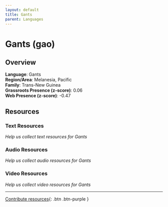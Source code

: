 ```yaml
---
layout: default
title: Gants
parent: Languages
---
```


# Gants (gao)

## Overview

**Language**: Gants  
**Region/Area**: Melanesia, Pacific  
**Family**: Trans-New Guinea  
**Grassroots Presence (z-score)**: 0.06  
**Web Presence (z-score)**: -0.47  

## Resources

### Text Resources
*Help us collect text resources for Gants*

### Audio Resources
*Help us collect audio resources for Gants*

### Video Resources
*Help us collect video resources for Gants*

---

[Contribute resources](https://forms.office.com/e/1SfLJx3u1r){: .btn .btn-purple }
